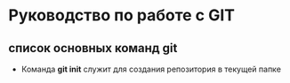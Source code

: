 # Руководство по работе с GIT #
## список основных команд git ##
* Команда **git init** служит для создания репозитория в текущей папке
